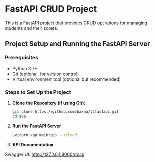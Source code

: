 # FastAPI CRUD Project

This is a FastAPI project that provides CRUD operations for managing students and their scores.

## Project Setup and Running the FastAPI Server

### Prerequisites

- Python 3.7+
- Git (optional, for version control)
- Virtual environment tool (optional but recommended)

### Steps to Set Up the Project

1. **Clone the Repository (if using Git):**

   ```bash
   git clone https://github.com/baxaa/tzfastapi.git
   cd app
2. **Run the FastAPI Server**

     ```bash
     uvicorn app.main:app --reload
   
3. **API Documentation**
   
  Swagger UI: http://127.0.0.1:8000/docs
